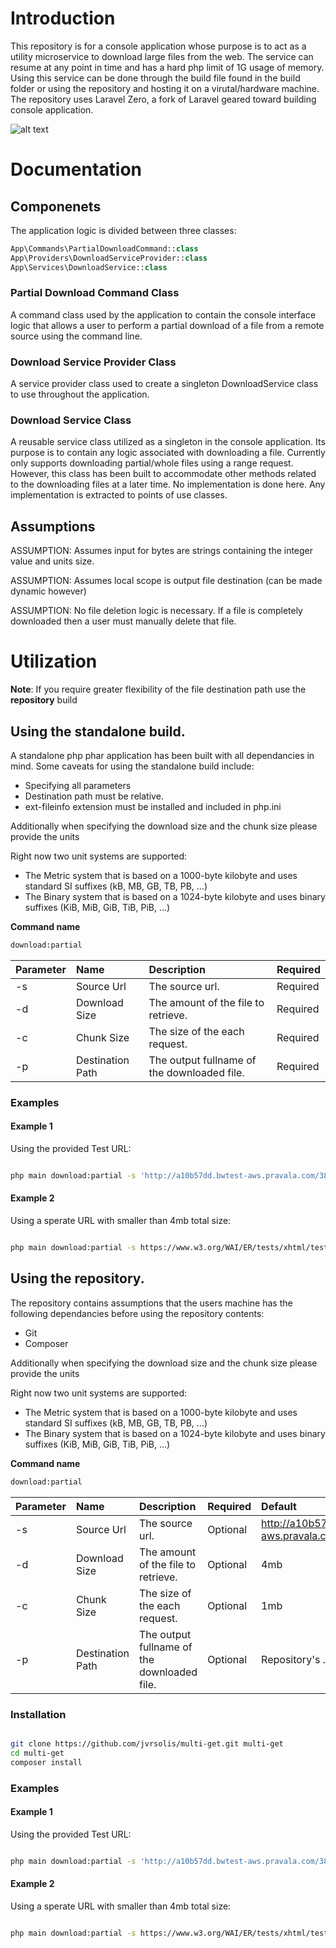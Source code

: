 # Introduction
This repository is for a console application whose purpose is to act as a utility microservice to download large files from the web. The service can resume at any point in time and has a hard php limit of 1G usage of memory. Using this service can be done through the build file found in the build folder or using the repository and hosting it on a virutal/hardware machine. The repository uses Laravel Zero, a fork of Laravel geared toward building console application.

![alt text](https://github.com/jvrsolis/multi-get/blob/master/Screen%20Shot%202018-10-02%20at%2011.34.26%20AM.png)

# Documentation

## Componenets

The application logic is divided between three classes:
```php
App\Commands\PartialDownloadCommand::class
App\Providers\DownloadServiceProvider::class
App\Services\DownloadService::class
```
### Partial Download Command Class
A command class used by the application to contain the console 
interface logic that allows a user to perform a partial download 
of a file from a remote source using the command line.

### Download Service Provider Class
A service provider class used to create a singleton DownloadService class to use
throughout the application.

### Download Service Class
A reusable service class utilized as a singleton in the console application.
Its purpose is to contain any logic associated with downloading a file.
Currently only supports downloading partial/whole files using a range request. 
However, this class has been built to accommodate other methods related to the 
downloading files at a later time. No implementation is done here. Any
implementation is extracted to points of use classes.


## Assumptions
ASSUMPTION: Assumes input for bytes are strings containing the integer value and units size. 

ASSUMPTION: Assumes local scope is output file destination  (can be made dynamic however)

ASSUMPTION: No file deletion logic is necessary.
            If a file is completely downloaded then a user must manually delete that file.

# Utilization
<b>Note</b>: If you require greater flexibility of the file destination path use the <b>repository</b> build

## Using the standalone build.

A standalone php phar application has been built with 
all dependancies in mind. Some caveats for using the standalone build include:

- Specifying all parameters
- Destination path must be relative. 
- ext-fileinfo extension must be installed and included in php.ini

Additionally when specifying the download size and the chunk size please provide the units

Right now two unit systems are supported:

- The Metric system that is based on a 1000-byte kilobyte and uses standard SI suffixes (kB, MB, GB, TB, PB, …)
- The Binary system that is based on a 1024-byte kilobyte and uses binary suffixes (KiB, MiB, GiB, TiB, PiB, …)
 
<b>Command name</b>
```bash
download:partial
```

| Parameter | Name | Description | Required |
|:--|:--|:--|:--|
| -s | Source Url | The source url. | Required |
| -d | Download Size | The amount of the file to retrieve. | Required |
| -c | Chunk Size | The size of the each request. | Required |
| -p | Destination Path | The output fullname of the downloaded file. | Required |



### Examples

#### Example 1
Using the provided Test URL:

```bash

php main download:partial -s 'http://a10b57dd.bwtest-aws.pravala.com/384MB.jar' -d 4mb -c 1mb -p ./storage/dummy.pdf

```

#### Example 2
Using a sperate URL with smaller than 4mb total size:

```bash

php main download:partial -s https://www.w3.org/WAI/ER/tests/xhtml/testfiles/resources/pdf/dummy.pdf -d 4mb -c 1mb -p ./storage/dummy.pdf

```

## Using the repository.

The repository contains assumptions that the users machine has the following dependancies before using the repository contents:

- Git
- Composer

Additionally when specifying the download size and the chunk size please provide the units

Right now two unit systems are supported:

- The Metric system that is based on a 1000-byte kilobyte and uses standard SI suffixes (kB, MB, GB, TB, PB, …)
- The Binary system that is based on a 1024-byte kilobyte and uses binary suffixes (KiB, MiB, GiB, TiB, PiB, …)

<b>Command name</b>
```bash
download:partial
```

| Parameter | Name | Description | Required | Default |
|:--|:--|:--|:--|:--|
| -s | Source Url | The source url. | Optional | http://a10b57dd.bwtest-aws.pravala.com/384MB.jar |
| -d | Download Size | The amount of the file to retrieve. | Optional | 4mb |
| -c | Chunk Size | The size of the each request. | Optional | 1mb |
| -p | Destination Path | The output fullname of the downloaded file. | Optional | Repository's ./storage path


### Installation

```bash

git clone https://github.com/jvrsolis/multi-get.git multi-get
cd multi-get
composer install

```

### Examples

#### Example 1
Using the provided Test URL:

```bash

php main download:partial -s 'http://a10b57dd.bwtest-aws.pravala.com/384MB.jar' -d 4mb -c 1mb

```

#### Example 2
Using a sperate URL with smaller than 4mb total size:
```bash

php main download:partial -s https://www.w3.org/WAI/ER/tests/xhtml/testfiles/resources/pdf/dummy.pdf -d 4mb -c 1mb

```
